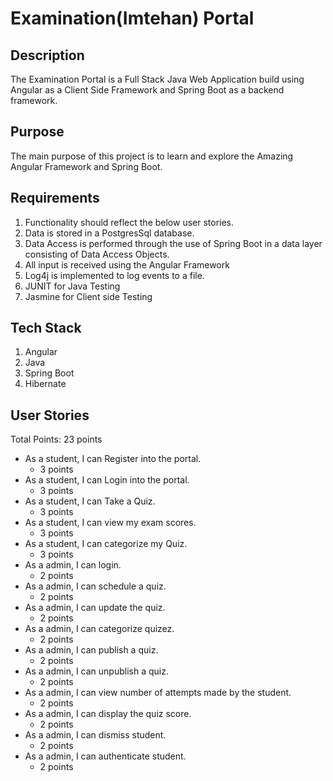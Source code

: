 # Examination(Imtehan) Portal

## Description

   The Examination Portal is a Full Stack Java Web Application build using Angular as a Client Side Framework and Spring Boot as a backend framework.
	
## Purpose

   The main purpose of this project is to learn and explore the Amazing Angular Framework and Spring Boot.

## Requirements
1. Functionality should reflect the below user stories.
2. Data is stored in a PostgresSql database.
3. Data Access is performed through the use of Spring Boot in a data layer consisting of Data Access Objects.
4. All input is received using the Angular Framework
5. Log4j is implemented to log events to a file.
6. JUNIT for Java Testing
7. Jasmine for Client side Testing

## Tech Stack
1. Angular
2. Java
3. Spring Boot
4. Hibernate

## User Stories
Total Points: 23 points

* As a student, I can Register into the portal.
	* 3 points
* As a student, I can Login into the portal.
	* 3 points
* As a student, I can Take a Quiz.
	* 3 points
* As a student, I can view my exam scores.
	* 3 points
* As a student, I can categorize my Quiz.
	* 3 points
* As a admin, I can login.
	* 2 points
* As a admin, I can schedule a quiz.
	* 2 points
* As a admin, I can update the quiz.
	* 2 points
* As a admin, I can categorize quizez.
	* 2 points
* As a admin, I can publish a quiz.
	* 2 points
* As a admin, I can unpublish a quiz.
	* 2 points
* As a admin, I can view number of attempts made by the student.
	* 2 points
* As a admin, I can display the quiz score.
	* 2 points
* As a admin, I can dismiss student.
	* 2 points
* As a admin, I can authenticate student.
	* 2 points


